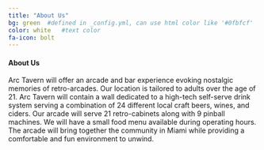 ```yaml
---
title: "About Us"
bg: green  #defined in _config.yml, can use html color like '#0fbfcf'
color: white   #text color
fa-icon: bolt
---
```


#### About Us

Arc Tavern will offer an arcade and bar experience evoking nostalgic memories of retro-arcades. Our location is tailored to adults over the age of 21. Arc Tavern will contain a wall dedicated to a high-tech self-serve drink system serving a combination of 24 different local craft beers, wines, and ciders. Our arcade will serve 21 retro-cabinets along with 9 pinball machines. We will have a small food menu available during operating hours. The arcade will bring together the community in Miami while providing a comfortable and fun environment to unwind.
